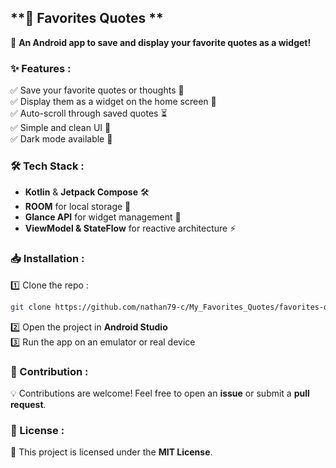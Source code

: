 
## **📖 Favorites Quotes **  
🚀 **An Android app to save and display your favorite quotes as a widget!**  

### **✨ Features :**  
✅ Save your favorite quotes or thoughts 📜  
✅ Display them as a widget on the home screen 📲  
✅ Auto-scroll through saved quotes ⏳  
✅ Simple and clean UI 🎨  
✅ Dark mode available 🌙  

### **🛠️ Tech Stack :**  
- **Kotlin** & **Jetpack Compose** 🛠️  
- **ROOM** for local storage 💾  
- **Glance API** for widget management 📱  
- **ViewModel & StateFlow** for reactive architecture ⚡  

### **📥 Installation :**  
1️⃣ Clone the repo :  
```bash
git clone https://github.com/nathan79-c/My_Favorites_Quotes/favorites-quotes.git
```  
2️⃣ Open the project in **Android Studio**  
3️⃣ Run the app on an emulator or real device  

### **📌 Contribution :**  
💡 Contributions are welcome! Feel free to open an **issue** or submit a **pull request**.  

### **📜 License :**  
📄 This project is licensed under the **MIT License**.  

